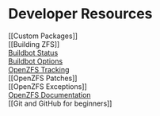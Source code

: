 # Developer Resources

[[Custom Packages]]  
[[Building ZFS]]  
[Buildbot Status][buildbot-status]  
[Buildbot Options][control-buildbot]  
[OpenZFS Tracking][openzfs-tracking]  
[[OpenZFS Patches]]  
[[OpenZFS Exceptions]]  
[OpenZFS Documentation][openzfs-devel]  
[[Git and GitHub for beginners]] 

[openzfs-devel]: http://open-zfs.org/wiki/Developer_resources
[openzfs-tracking]: http://build.zfsonlinux.org/openzfs-tracking.html
[buildbot-status]: http://build.zfsonlinux.org/tgrid?length=100&branch=master&category=Tests&rev_order=desc
[control-buildbot]: https://github.com/zfsonlinux/zfs/wiki/Buildbot-Options